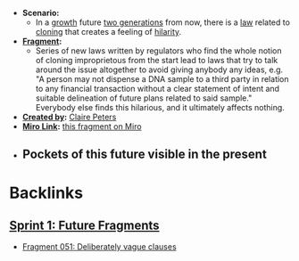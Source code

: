 - **Scenario:**
    - In a [growth](<growth.md>) future [two generations](<two generations.md>) from now, there is a [law](<law.md>) related to [cloning](<cloning.md>) that creates a feeling of [hilarity](<hilarity.md>).
- **[Fragment](<Fragment.md>):** 
    - Series of new laws written by regulators who find the whole notion of cloning improprietous from the start lead to laws that try to talk around the issue altogether to avoid giving anybody any ideas, e.g. "A person may not dispense a DNA sample to a third party in relation to any financial transaction without a clear statement of intent and suitable delineation of future plans related to said sample." Everybody else finds this hilarious, and it ultimately affects nothing.
- **[Created by](<Created by.md>):** [Claire Peters](<Claire Peters.md>)
- **[Miro Link](<Miro Link.md>):** [this fragment on Miro](https://miro.com/app/board/o9J_kpEmVVk=/?moveToWidget=3074457348849828203&cot=11)
- **Pockets of this future visible in the present**
    - 

# Backlinks
## [Sprint 1: Future Fragments](<Sprint 1: Future Fragments.md>)
- [Fragment 051: Deliberately vague clauses](<Fragment 051: Deliberately vague clauses.md>)

